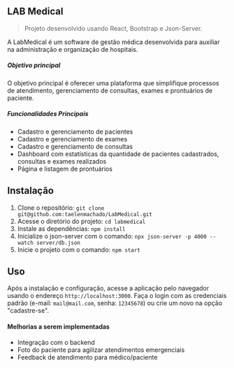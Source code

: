 ## LAB Medical

> Projeto desenvolvido usando React, Bootstrap e Json-Server.

A LabMedical é um software de gestão médica desenvolvida para auxiliar na administração e organização de hospitais.

##### Objetivo principal

O objetivo principal é oferecer uma plataforma que simplifique processos de atendimento, gerenciamento de consultas, exames e prontuários de paciente.

##### Funcionalidades Principais

- Cadastro e gerenciamento de pacientes
- Cadastro e gerenciamento de exames
- Cadastro e gerenciamento de consultas
- Dashboard com estatísticas da quantidade de pacientes cadastrados, consultas e exames realizados
- Página e listagem de prontuários

## Instalação

1. Clone o repositório: `git clone git@github.com:taelenmachado/LabMedical.git`
2. Acesse o diretório do projeto: `cd labmedical`
3. Instale as dependências: `npm install`
4. Inicialize o json-server com o comando: `npx json-server -p 4000 --watch server/db.json`
5. Inicie o projeto com o comando: `npm start`


## Uso

Após a instalação e configuração, acesse a aplicação pelo navegador usando o endereço `http://localhost:3000`. Faça o login com as credenciais padrão (e-mail: `mail@mail.com`, senha: `12345678`) ou crie um novo na opção "cadastre-se".

#### Melhorias a serem implementadas

- Integração com o backend
- Foto do paciente para agilizar atendimentos emergenciais
- Feedback de atendimento para médico/paciente
